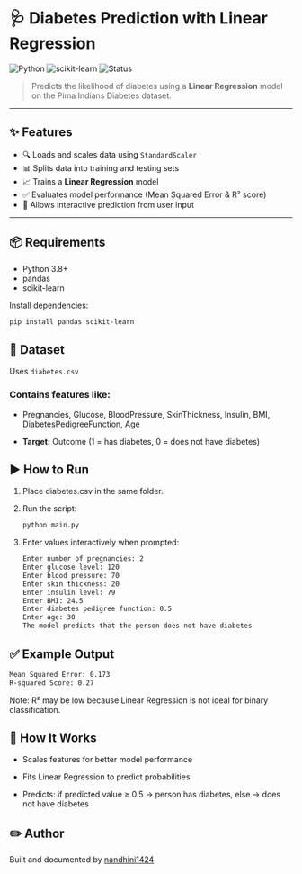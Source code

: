 # 🩺 Diabetes Prediction with Linear Regression

![Python](https://img.shields.io/badge/Python-3.8%2B-blue?logo=python)
![scikit-learn](https://img.shields.io/badge/scikit--learn-1.0%2B-orange?logo=scikit-learn)
![Status](https://img.shields.io/badge/status-Completed-brightgreen)

> Predicts the likelihood of diabetes using a **Linear Regression** model on the Pima Indians Diabetes dataset.

---

## ✨ Features

- 🔍 Loads and scales data using `StandardScaler`
- 📊 Splits data into training and testing sets
- 📈 Trains a **Linear Regression** model
- ✅ Evaluates model performance (Mean Squared Error & R² score)
- 🧪 Allows interactive prediction from user input

---

## 📦 Requirements

- Python 3.8+
- pandas
- scikit-learn

Install dependencies:
```bash
pip install pandas scikit-learn
```

## 📁 Dataset
Uses ```diabetes.csv```

### Contains features like:

- Pregnancies, Glucose, BloodPressure, SkinThickness, Insulin, BMI, DiabetesPedigreeFunction, Age

- **Target:** Outcome (1 = has diabetes, 0 = does not have diabetes)

## ▶️ How to Run
1. Place diabetes.csv in the same folder.

2. Run the script:
   ```bash
   python main.py

3. Enter values interactively when prompted:
   ```bash
   Enter number of pregnancies: 2
   Enter glucose level: 120
   Enter blood pressure: 70
   Enter skin thickness: 20
   Enter insulin level: 79
   Enter BMI: 24.5
   Enter diabetes pedigree function: 0.5
   Enter age: 30
   The model predicts that the person does not have diabetes
   ```
## ✅ Example Output
   ```bash
Mean Squared Error: 0.173
R-squared Score: 0.27
```
Note: R² may be low because Linear Regression is not ideal for binary classification.

## 🧠 How It Works
- Scales features for better model performance

- Fits Linear Regression to predict probabilities

- Predicts: if predicted value ≥ 0.5 → person has diabetes, else → does not have diabetes

## ✏️ Author

Built and documented by [nandhini1424](https://github.com/nandhini1424)


